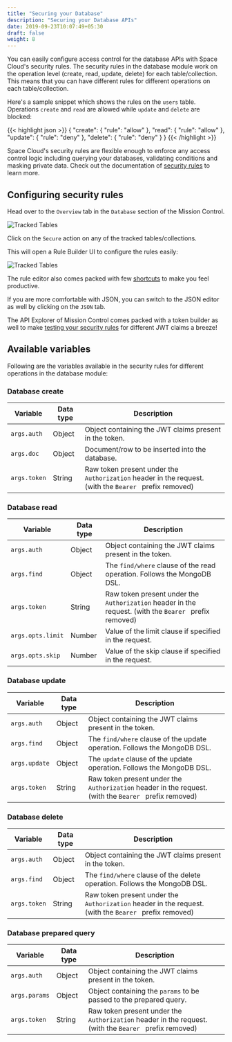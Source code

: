 ```yaml
---
title: "Securing your Database"
description: "Securing your Database APIs"
date: 2019-09-23T10:07:49+05:30
draft: false
weight: 8
---
```


You can easily configure access control for the database APIs with Space Cloud's security rules. The security rules in the database module work on the operation level (create, read, update, delete) for each table/collection. This means that you can have different rules for different operations on each table/collection.

Here's a sample snippet which shows the rules on the `users` table. Operations `create`  and `read` are allowed while `update` and `delete` are blocked:

{{< highlight json >}}
{
  "create": {
    "rule": "allow"
  },
  "read": {
    "rule": "allow"
  },
  "update": {
    "rule": "deny"
  },
  "delete": {
    "rule": "deny"
  }
}
{{< /highlight >}}

Space Cloud's security rules are flexible enough to enforce any access control logic including querying your databases, validating conditions and masking private data. Check out the documentation of [security rules](/security/security-rules) to learn more.

## Configuring security rules

Head over to the `Overview` tab in the `Database` section of the Mission Control. 

![Tracked Tables](/images/screenshots/tracked-tables.png)

Click on the `Secure` action on any of the tracked tables/collections.

This will open a Rule Builder UI to configure the rules easily:

![Tracked Tables](/images/screenshots/rule-builder.png)

The rule editor also comes packed with few [shortcuts](/security/security-rules/configuring-rules#shortcuts) to make you feel productive.

If you are more comfortable with JSON, you can switch to the JSON editor as well by clicking on the `JSON` tab. 

The API Explorer of Mission Control comes packed with a token builder as well to make [testing your security rules](/security/security-rules/configuring-rules/#testing-security-rules) for different JWT claims a breeze!

## Available variables

Following are the variables available in the security rules for different operations in the database module:

### Database create

| Variable     | Data type | Description                                                                                            |
|--------------|-----------|--------------------------------------------------------------------------------------------------------|
| `args.auth`  | Object    | Object containing the JWT claims present in the token.                                                 |
| `args.doc`   | Object    | Document/row to be inserted into the database.                                                         |
| `args.token` | String    | Raw token present under the `Authorization` header in the request. (with the `Bearer ` prefix removed) |

### Database read

| Variable     | Data type | Description                                                                                            |
|--------------|-----------|--------------------------------------------------------------------------------------------------------|
| `args.auth`  | Object    | Object containing the JWT claims present in the token.                                                 |
| `args.find`  | Object    | The `find/where` clause of the read operation. Follows the MongoDB DSL.                                |
| `args.token` | String    | Raw token present under the `Authorization` header in the request. (with the `Bearer ` prefix removed) |
| `args.opts.limit` | Number    | Value of the limit clause if specified in the request. |
| `args.opts.skip` | Number    | Value of the skip clause if specified in the request. |

### Database update

| Variable      | Data type | Description                                                                                            |
|---------------|-----------|--------------------------------------------------------------------------------------------------------|
| `args.auth`   | Object    | Object containing the JWT claims present in the token.                                                 |
| `args.find`   | Object    | The `find/where` clause of the update operation. Follows the MongoDB DSL.                              |
| `args.update` | Object    | The `update` clause of the update operation. Follows the MongoDB DSL.                                  |
| `args.token`  | String    | Raw token present under the `Authorization` header in the request. (with the `Bearer ` prefix removed) |

### Database delete

| Variable     | Data type | Description                                                                                            |
|--------------|-----------|--------------------------------------------------------------------------------------------------------|
| `args.auth`  | Object    | Object containing the JWT claims present in the token.                                                 |
| `args.find`  | Object    | The `find/where` clause of the delete operation. Follows the MongoDB DSL.                              |
| `args.token` | String    | Raw token present under the `Authorization` header in the request. (with the `Bearer ` prefix removed) |

### Database prepared query

| Variable      | Data type | Description                                                                                            |
|---------------|-----------|--------------------------------------------------------------------------------------------------------|
| `args.auth`   | Object    | Object containing the JWT claims present in the token.                                                 |
| `args.params` | Object    | Object containing the `params` to be passed to the prepared query.                                     |
| `args.token`  | String    | Raw token present under the `Authorization` header in the request. (with the `Bearer ` prefix removed) |
